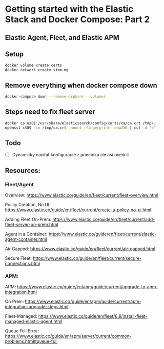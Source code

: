 # Getting started with the Elastic Stack and Docker Compose: Part 2
## Elastic Agent, Fleet, and Elastic APM
## Setup
``` bash
docker volume create certs
docker network create siem-ng
```
## Remove everything when docker compose down
``` bash
docker-compose down --remove-orphans --volumes
```

## Steps need to fix fleet server
``` bash
docker cp es01:/usr/share/elasticsearch/config/certs/ca/ca.crt /tmp/.
openssl x509 -in /tmp/ca.crt -noout -fingerprint -sha256 | cut -d "=" -f 2 | sed 's/://g'
```

## Todo
- [ ] Dynamicky nacitat konfiguracie z priecinka ale asi overkill 


## Resources:
### Fleet/Agent

Overview: https://www.elastic.co/guide/en/fleet/current/fleet-overview.html

Policy Creation, No UI: https://www.elastic.co/guide/en/fleet/current/create-a-policy-no-ui.html

Adding Fleet On-Prem: https://www.elastic.co/guide/en/fleet/current/add-fleet-server-on-prem.html

Agent in a Container: https://www.elastic.co/guide/en/fleet/current/elastic-agent-container.html

Air Gapped: https://www.elastic.co/guide/en/fleet/current/air-gapped.html

Secure Fleet: https://www.elastic.co/guide/en/fleet/current/secure-connections.html

### APM:

APM:
https://www.elastic.co/guide/en/apm/guide/current/upgrade-to-apm-integration.html

On Prem: https://www.elastic.co/guide/en/apm/guide/current/apm-integration-upgrade-steps.html

Fleet-Managed: https://www.elastic.co/guide/en/fleet/8.8/install-fleet-managed-elastic-agent.html

Queue Full Error:
https://www.elastic.co/guide/en/apm/server/current/common-problems.html#queue-full
